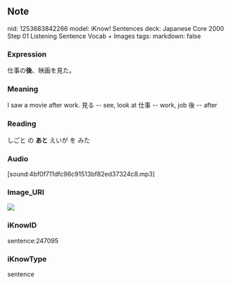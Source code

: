 ## Note
nid: 1253683842266
model: iKnow! Sentences
deck: Japanese Core 2000 Step 01 Listening Sentence Vocab + Images
tags: 
markdown: false

### Expression
<!DOCTYPE html>
<title></title>
仕事の<b>後</b>、映画を見た。



### Meaning
I saw a movie after work.
見る -- see, look at
仕事 -- work, job
後 -- after

### Reading
<!DOCTYPE html>
<title></title>
しごと の <b>あと</b> えいが を みた



### Audio
[sound:4bf0f711dfc96c91513bf82ed37324c8.mp3]

### Image_URI
<!DOCTYPE html>
<title></title>
<img src="043595c89769b50c8f8490f0b51c7b6a.jpg">



### iKnowID
sentence:247095

### iKnowType
sentence
